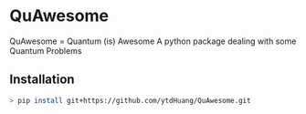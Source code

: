 # QuAwesome

QuAwesome =  Quantum (is) Awesome
A python package dealing with some Quantum Problems

## Installation
```bash
> pip install git+https://github.com/ytdHuang/QuAwesome.git
```
